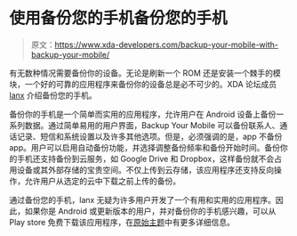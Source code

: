 # 使用备份您的手机备份您的手机

> 原文：<https://www.xda-developers.com/backup-your-mobile-with-backup-your-mobile/>

有无数种情况需要备份你的设备。无论是刷新一个 ROM 还是安装一个棘手的模块，一个好的可靠的应用程序来备份你的设备总是必不可少的。XDA 论坛成员 [lanx](http://forum.xda-developers.com/member.php?u=3912104) 介绍备份您的手机。

备份你的手机是一个简单而实用的应用程序，允许用户在 Android 设备上备份一系列数据。通过简单易用的用户界面，Backup Your Mobile 可以备份联系人、通话记录、短信和系统设置以及许多其他选项。但是，必须强调的是，app 不备份 app。用户可以启用自动备份功能，并选择调整备份频率和备份开始时间。备份你的手机还支持备份到云服务，如 Google Drive 和 Dropbox，这样备份就不会占用设备或其外部存储的宝贵空间。不仅上传到云存储，该应用程序还支持反向操作，允许用户从选定的云中下载之前上传的备份。

通过备份您的手机，lanx 无疑为许多用户开发了一个有用和实用的应用程序。因此，如果你是 Android 或更新版本的用户，并对备份你的手机感兴趣，可以从 Play store 免费下载该应用程序，在[原始主题](http://forum.xda-developers.com/showthread.php?t=2146054)中有更多详细信息。